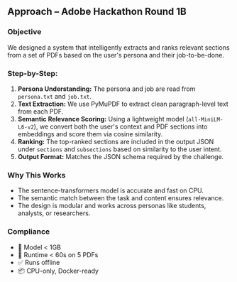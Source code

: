 ## Approach – Adobe Hackathon Round 1B

### Objective
We designed a system that intelligently extracts and ranks relevant sections from a set of PDFs based on the user's persona and their job-to-be-done.

### Step-by-Step:
1. **Persona Understanding:** The persona and job are read from `persona.txt` and `job.txt`.
2. **Text Extraction:** We use PyMuPDF to extract clean paragraph-level text from each PDF.
3. **Semantic Relevance Scoring:** Using a lightweight model (`all-MiniLM-L6-v2`), we convert both the user's context and PDF sections into embeddings and score them via cosine similarity.
4. **Ranking:** The top-ranked sections are included in the output JSON under `sections` and `subsections` based on similarity to the user intent.
5. **Output Format:** Matches the JSON schema required by the challenge.

### Why This Works
- The sentence-transformers model is accurate and fast on CPU.
- The semantic match between the task and content ensures relevance.
- The design is modular and works across personas like students, analysts, or researchers.

### Compliance
- 🧠 Model < 1GB
- 🚀 Runtime < 60s on 5 PDFs
- ✅ Runs offline
- 📦 CPU-only, Docker-ready
